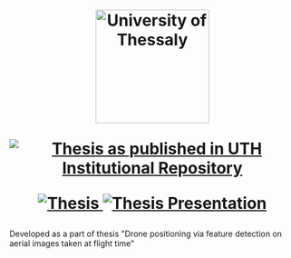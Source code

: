 <h1 align="center">
  <a href="https://www.uth.gr/" title="University of Thessaly">
    <img alt="University of Thessaly" src="https://www.uth.gr/sites/default/files/contents/logos/UTH-logo-english.png" width="200px" height="200px" />
  </a>
  <br />
  <p align="center">
   <a href="https://ir.lib.uth.gr/xmlui/handle/11615/57704">
    <img alt="Thesis as published in UTH Institutional Repository" src="https://img.shields.io/badge/Thesis- as published in Institutional Repository-red.svg" />
  </a>

</p>
  <p align="center">
   <a href="https://github.com/estamos/word2vec-thesis/files/7202631/Stamos_Evangelos_Thesis.pdf">
    <img alt="Thesis" src="https://img.shields.io/badge/Thesis-PDF-white.svg" />
  </a>
  <a href="https://github.com/estamos/word2vec-thesis/files/7216144/Stamos_Evangelos_Thesis_Presentation.pdf">
    <img alt="Thesis Presentation" src="https://img.shields.io/badge/Thesis_Presentation-PDF-lightgrey.svg" />
  </a>
</p>
</h1>
Developed as a part of thesis "Drone positioning via feature detection on aerial images taken at flight time"

